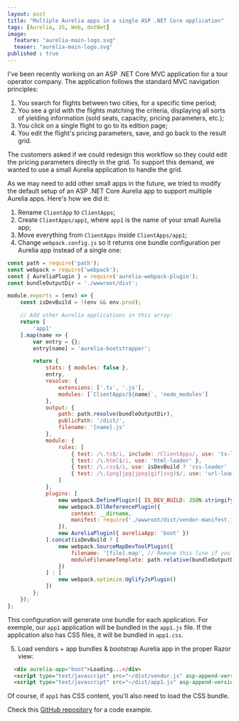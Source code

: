 ```yaml
---
layout: post
title: "Multiple Aurelia apps in a single ASP .NET Core application"
tags: [Aurelia, JS, Web, dotNet]
image:
  feature: "aurelia-main-logo.svg"
  teaser: "aurelia-main-logo.svg"
published : true
---
```


I've been recently working on an ASP .NET Core MVC application for a tour operator company. The application follows the 
standard MVC navigation principles:
1. You search for flights between two cities, for a specific time period;
2. You see a grid with the flights matching the criteria, displaying all sorts of yielding information (sold seats, capacity, pricing parameters, etc.);
3. You click on a single flight to go to its edition page;
4. You edit the flight's pricing parameters, save, and go back to the result grid.

The customers asked if we could redesign this workflow so they could edit the pricing parameters directly in the grid. To support
this demand, we wanted to use a small Aurelia application to handle the grid.

As we may need to add other small apps in the future, we tried to modify the default setup of an ASP .NET Core Aurelia app
to support multiple Aurelia apps. Here's how we did it:

1. Rename `ClientApp` to `ClientApps`;
2. Create `ClientApps/app1`, where `app1` is the name of your small Aurelia app;
3. Move everything from `ClientApps` inside `ClientApps/app1`;
4. Change `webpack.config.js` so it returns one bundle configuration per Aurelia app instead of a single one:

```js
const path = require('path');
const webpack = require('webpack');
const { AureliaPlugin } = require('aurelia-webpack-plugin');
const bundleOutputDir = './wwwroot/dist';

module.exports = (env) => {
    const isDevBuild = !(env && env.prod);

    // Add other Aurelia applications in this array:
    return [
        'app1'
    ].map(name => {
        var entry = {};
        entry[name] = 'aurelia-bootstrapper';

        return {
            stats: { modules: false },
            entry,
            resolve: {
                extensions: ['.ts', '.js'],
                modules: [`ClientApps/${name}`, 'node_modules']
            },
            output: {
                path: path.resolve(bundleOutputDir),
                publicPath: '/dist/',
                filename: '[name].js'
            },
            module: {
                rules: [
                    { test: /\.ts$/i, include: /ClientApps/, use: 'ts-loader?silent=true' },
                    { test: /\.html$/i, use: 'html-loader' },
                    { test: /\.css$/i, use: isDevBuild ? 'css-loader' : 'css-loader?minimize' },
                    { test: /\.(png|jpg|jpeg|gif|svg)$/, use: 'url-loader?limit=25000' }
                ]
            },
            plugins: [
                new webpack.DefinePlugin({ IS_DEV_BUILD: JSON.stringify(isDevBuild) }),
                new webpack.DllReferencePlugin({
                    context: __dirname,
                    manifest: require('./wwwroot/dist/vendor-manifest.json')
                }),
                new AureliaPlugin({ aureliaApp: 'boot' })
            ].concat(isDevBuild ? [
                new webpack.SourceMapDevToolPlugin({
                    filename: '[file].map', // Remove this line if you prefer inline source maps
                    moduleFilenameTemplate: path.relative(bundleOutputDir, '[resourcePath]')  // Point sourcemap entries to the original file locations on disk
                })
            ] : [
                new webpack.optimize.UglifyJsPlugin()
            ])
        };
    });
};
```

This configuration will generate one bundle for each application. For exemple, our `app1` application will be bundled in the
`app1.js` file. If the application also has CSS files, it will be bundled in `app1.css`.

5. Load vendors + app bundles & bootstrap Aurelia app in the proper Razor view:
```html
  <div aurelia-app="boot">Loading...</div>
  <script type="text/javascript" src="~/dist/vendor.js" asp-append-version="true"></script>
  <script type="text/javascript" src="~/dist/app1.js" asp-append-version="true"></script>
```
Of course, if `app1` has CSS content, you'll also need to load the CSS bundle.

Check this [GitHub repository]() for a code example.
